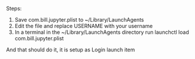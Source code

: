 Steps:
1. Save com.bill.jupyter.plist to ~/Library/LaunchAgents
2. Edit the file and replace USERNAME with your username
3. In a terminal in the ~/Library/LaunchAgents directory run
launchctl load com.bill.jupyter.plist

And that should do it, it is setup as Login launch item